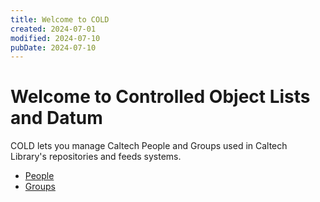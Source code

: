 ```yaml
---
title: Welcome to COLD
created: 2024-07-01
modified: 2024-07-10
pubDate: 2024-07-10
---
```


# Welcome to Controlled Object Lists and Datum

COLD lets you manage Caltech People and Groups used in Caltech Library's repositories and feeds systems.

- [People](./people/)
- [Groups](./groups/)
